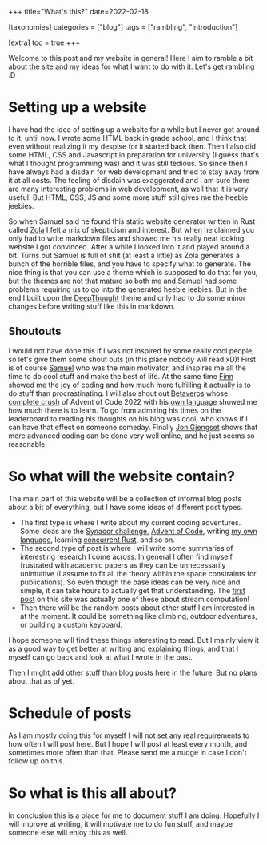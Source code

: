 +++
title="What's this?"
date=2022-02-18

[taxonomies]
categories = ["blog"]
tags = ["rambling", "introduction"]

[extra]
toc = true
+++

Welcome to this post and my website in general! Here I aim to ramble a bit about the site and my ideas for what I want to do with it. Let's get rambling :D

# Setting up a website

I have had the idea of setting up a website for a while but I never got around to it, until now. I wrote some HTML back in grade school, and I think that even without realizing it my despise for it started back then. Then I also did some HTML, CSS and Javascript in preparation for university (I guess that's what I thought programming was) and it was still tedious. So since then I have always had a disdain for web development and tried to stay away from it at all costs. The feeling of disdain was exaggerated and I am sure there are many interesting problems in web development, as well that it is very useful. But HTML, CSS, JS and some more stuff still gives me the heebie jeebies.

So when Samuel said he found this static website generator written in Rust called [Zola](https://www.getzola.org/) I felt a mix of skepticism and interest. But when he claimed you only had to write markdown files and showed me his really neat looking website I got convinced. After a while I looked into it and played around a bit. Turns out Samuel is full of shit (at least a little) as Zola generates a bunch of the horrible files, and you have to specify what to generate. The nice thing is that you can use a theme which is supposed to do that for you, but the themes are not that mature so both me and Samuel had some problems requiring us to go into the generated heebie jeebies. But in the end I built upon the [DeepThought](https://github.com/RatanShreshtha/DeepThought) theme and only had to do some minor changes before writing stuff like this in markdown.

## Shoutouts

I would not have done this if I was not inspired by some really cool people, so let's give them some shout outs (in this place nobody will read xD)! First is of course [Samuel](https://www.linkedin.com/in/samuel-selleck-027a41150/) who was the main motivator, and inspires me all the time to do cool stuff and make the best of life. At the same time [Finn](https://www.linkedin.com/in/finnplum) showed me the joy of coding and how much more fulfilling it actually is to do stuff than procrastinating. I will also shout out [Betaveros](https://beta.vero.site/) whose [complete crush](https://adventofcode.com/2022/leaderboard) of Advent of Code 2022 with his [own language](https://github.com/betaveros/noulith) showed me how much there is to learn. To go from admiring his times on the leaderboard to reading his thoughts on his blog was cool, who knows if I can have that effect on someone someday. Finally [Jon Gjengset](https://www.youtube.com/@jonhoo) shows that more advanced coding can be done very well online, and he just seems so reasonable.

# So what will the website contain?

The main part of this website will be a collection of informal blog posts about a bit of everything,  but I have some ideas of different post types. 
* The first type is where I write about my current coding adventures. Some ideas are the [Synacor challenge](https://challenge.synacor.com/), [Advent of Code](https://adventofcode.com/), writing [my own language](https://github.com/ka7801vo/Zote), learning [concurrent Rust](https://www.youtube.com/watch?v=fvcbyCYdR10), and so on.
* The second type of post is where I will write some summaries of interesting research I come across. In general I often find myself frustrated with academic papers as they can be unnecessarily unintuitive (I assume to fit all the theory within the space constraints for publications). So even though the base ideas can be very nice and simple, it can take hours to actually get that understanding. The [first post](../../research/frequencies-in-data-streams) on this site was actually one of these about stream computation!
* Then there will be the random posts about other stuff I am interested in at the moment. It could be something like climbing, outdoor adventures, or building a custom keyboard.

I hope someone will find these things interesting to read. But I mainly view it as a good way to get better at writing and explaining things, and that I myself can go back and look at what I wrote in the past.

Then I might add other stuff than blog posts here in the future. But no plans about that as of yet.

# Schedule of posts

As I am mostly doing this for myself I will not set any real requirements to how often I will post here. But I hope I will post at least every month, and sometimes more often than that. Please send me a nudge in case I don't follow up on this.

# So what is this all about?

In conclusion this is a place for me to document stuff I am doing. Hopefully I will improve at writing, it will motivate me to do fun stuff, and maybe someone else will enjoy this as well.